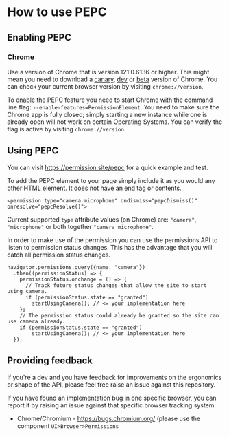 # How to use PEPC
## Enabling PEPC
### Chrome
Use a version of Chrome that is version 121.0.6136 or higher. This might mean you need to download a [canary](https://www.google.com/chrome/canary/), [dev](https://www.google.com/chrome/dev/) or [beta](https://www.google.com/chrome/beta/) version of Chrome. You can check your current browser version by visiting `chrome://version`.

To enable the PEPC feature you need to start Chrome with the command line flag: `--enable-features=PermissionElement`. You need to make sure the Chrome app is fully closed; simply starting a new instance while one is already open will not work on certain Operating Systems. You can verify the flag is active by visiting `chrome://version`.

## Using PEPC
You can visit https://permission.site/pepc for a quick example and test.

To add the PEPC element to your page simply include it as you would any other HTML element. It does not have an end tag or contents.

```
<permission type="camera microphone" ondismiss="pepcDismiss()" onresolve="pepcResolve()">
```

Current supported `type` attribute values (on Chrome) are: `"camera"`, `"microphone"` or both together `"camera microphone"`.

In order to make use of the permission you can use the permissions API to listen to permission status changes. This has the advantage that you will catch all permission status changes.

```
navigator.permissions.query({name: "camera"})
  .then((permissionStatus) => {
    permissionStatus.onchange = () => {
      // Track future status changes that allow the site to start using camera.
      if (permissionStatus.state == "granted")
        startUsingCamera(); // <= your implementation here
    };
    // The permission status could already be granted so the site can use camera already.
    if (permissionStatus.state == "granted")
        startUsingCamera(); // <= your implementation here
  });
```

## Providing feedback
If you're a dev and you have feedback for improvements on the ergonomics or shape of the API, please feel free raise an issue against this repository.

If you have found an implementation bug in one specific browser, you can report it by raising an issue against that specific browser tracking system:
* Chrome/Chromium - https://bugs.chromium.org/ (please use the component `UI>Browser>Permissions`
